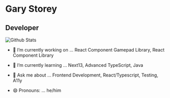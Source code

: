 
# Gary Storey

## Developer

![Github Stats](https://github-readme-stats.vercel.app/api?username=garystorey&show_icons=true&hide_border=true&count_private=true&theme=dark)

- 🔭 I’m currently working on ... React Component Gamepad Library, React Component Library

- 🌱 I’m currently learning ... Next13, Advanced TypeScript, Java

- 💬 Ask me about ... Frontend Development, React/Typescript, Testing, A11y

- 😄 Pronouns: ...  he/him
